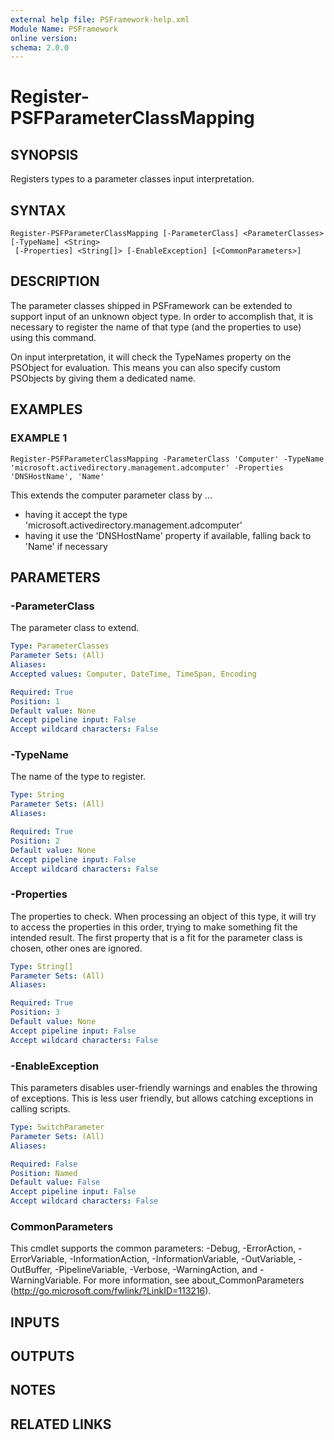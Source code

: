```yaml
---
external help file: PSFramework-help.xml
Module Name: PSFramework
online version:
schema: 2.0.0
---
```


# Register-PSFParameterClassMapping

## SYNOPSIS
Registers types to a parameter classes input interpretation.

## SYNTAX

```
Register-PSFParameterClassMapping [-ParameterClass] <ParameterClasses> [-TypeName] <String>
 [-Properties] <String[]> [-EnableException] [<CommonParameters>]
```

## DESCRIPTION
The parameter classes shipped in PSFramework can be extended to support input of an unknown object type.
In order to accomplish that, it is necessary to register the name of that type (and the properties to use) using this command.

On input interpretation, it will check the TypeNames property on the PSObject for evaluation.
This means you can also specify custom PSObjects by giving them a dedicated name.

## EXAMPLES

### EXAMPLE 1
```
Register-PSFParameterClassMapping -ParameterClass 'Computer' -TypeName 'microsoft.activedirectory.management.adcomputer' -Properties 'DNSHostName', 'Name'
```

This extends the computer parameter class by ...
- having it accept the type 'microsoft.activedirectory.management.adcomputer'
- having it use the 'DNSHostName' property if available, falling back to 'Name' if necessary

## PARAMETERS

### -ParameterClass
The parameter class to extend.

```yaml
Type: ParameterClasses
Parameter Sets: (All)
Aliases:
Accepted values: Computer, DateTime, TimeSpan, Encoding

Required: True
Position: 1
Default value: None
Accept pipeline input: False
Accept wildcard characters: False
```

### -TypeName
The name of the type to register.

```yaml
Type: String
Parameter Sets: (All)
Aliases:

Required: True
Position: 2
Default value: None
Accept pipeline input: False
Accept wildcard characters: False
```

### -Properties
The properties to check.
When processing an object of this type, it will try to access the properties in this order, trying to make something fit the intended result.
The first property that is a fit for the parameter class is chosen, other ones are ignored.

```yaml
Type: String[]
Parameter Sets: (All)
Aliases:

Required: True
Position: 3
Default value: None
Accept pipeline input: False
Accept wildcard characters: False
```

### -EnableException
This parameters disables user-friendly warnings and enables the throwing of exceptions.
This is less user friendly, but allows catching exceptions in calling scripts.

```yaml
Type: SwitchParameter
Parameter Sets: (All)
Aliases:

Required: False
Position: Named
Default value: False
Accept pipeline input: False
Accept wildcard characters: False
```

### CommonParameters
This cmdlet supports the common parameters: -Debug, -ErrorAction, -ErrorVariable, -InformationAction, -InformationVariable, -OutVariable, -OutBuffer, -PipelineVariable, -Verbose, -WarningAction, and -WarningVariable. For more information, see about_CommonParameters (http://go.microsoft.com/fwlink/?LinkID=113216).

## INPUTS

## OUTPUTS

## NOTES

## RELATED LINKS
